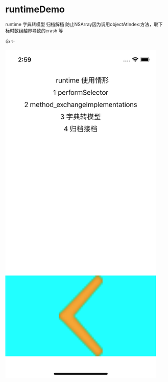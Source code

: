 # runtimeDemo
 runtime 字典转模型 归档解档   防止NSArray因为调用objectAtIndex:方法，取下标时数组越界导致的crash 等


:+1:
:sparkles:

![image](https://github.com/MrNobodyGithub/runtimeDemo/blob/master/runtimeDemo/Assets.xcassets/Other/screen.imageset/screen.png)
